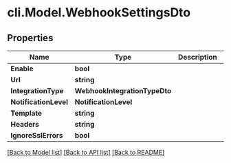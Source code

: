 # cli.Model.WebhookSettingsDto

## Properties

Name | Type | Description | Notes
------------ | ------------- | ------------- | -------------
**Enable** | **bool** |  | [optional] 
**Url** | **string** |  | [optional] 
**IntegrationType** | **WebhookIntegrationTypeDto** |  | [optional] 
**NotificationLevel** | **NotificationLevel** |  | [optional] 
**Template** | **string** |  | [optional] 
**Headers** | **string** |  | [optional] 
**IgnoreSslErrors** | **bool** |  | [optional] 

[[Back to Model list]](../README.md#documentation-for-models) [[Back to API list]](../README.md#documentation-for-api-endpoints) [[Back to README]](../README.md)

